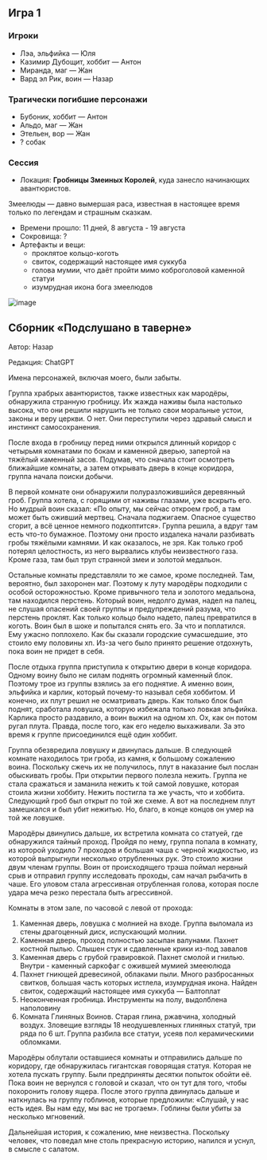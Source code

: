 ## Игра 1

### Игроки
* Лэа, эльфийка — Юля
* Казимир Дубощит, хоббит — Антон
* Миранда, маг — Жан
* Вард эл Рик, воин — Назар


### Трагически погибшие персонажи
* Бубоник, хоббит — Антон
* Альдо, маг — Жан
* Этельен, вор — Жан
* ? собак


### Сессия
* Локация: **Гробницы Змеиных Королей**, куда занесло начинающих авантюристов.

Змеелюды — давно вымершая раса, известная в настоящее время только по легендам и страшным сказкам.
* Времени прошло: 11 дней, 8 августа - 19 августа
* Сокровища: ? 
* Артефакты и вещи: 
  * проклятое кольцо-коготь
  * свиток, содержащий настоящее имя суккуба
  * голова мумии, что даёт пройти мимо коброголовой каменной статуи
  * изумрудная икона бога змеелюдов

![image](https://github.com/8kto/ttrpg-recaps/assets/18572703/07cc5462-ebb9-49c1-8806-01ac8a4df68f)

## Сборник «Подслушано в таверне»
Автор: Назар

Редакция: ChatGPT

Имена персонажей, включая моего, были забыты. 

Группа храбрых авантюристов, также известных как мародёры, обнаружила странную гробницу. Их жажда наживы была настолько высока, что они решили нарушить не только свои моральные устои, законы и веру церкви. О нет. Они переступили через здравый смысл и инстинкт самосохранения. 

После входа в гробницу перед ними открылся длинный коридор с четырьмя комнатами по бокам и каменной дверью, запертой на тяжёлый каменный засов. Подумав, что сначала стоит осмотреть ближайшие комнаты, а затем открывать дверь в конце коридора, группа начала поиски добычи. 

В первой комнате они обнаружили полуразложившийся деревянный гроб. Группа хотела, с горящими от наживы глазами, уже вскрыть его. 
Но мудрый воин сказал: «По опыту, мы сейчас откроем гроб, а там может быть оживший мертвец. Сначала поджигаем. Опасное существо сгорит, а всё ценное немного подкоптится». Группа решила, а вдруг там есть что-то бумажное. Поэтому они просто издалека начали разбивать гробы тяжёлыми камнями. И как оказалось, не зря. Как только гроб потерял целостность, из него вырвались клубы неизвестного газа. Кроме газа, там был труп странной змеи и золотой медальон. 

Остальные комнаты представляли то же самое, кроме последней. Там, вероятно, был захоронен маг. Поэтому к луту мародёры подходили с особой осторожностью. Кроме привычного тела и золотого медальона, там находился перстень. Который воин, недолго думая, надел на палец, не слушая опасений своей группы и предупреждений разума, что перстень проклят. Как только кольцо было надето, палец превратился в коготь. Воин был в шоке и попытался снять его. За что и поплатился. Ему ужасно поплохело. Как бы сказали городские сумасшедшие, это стоило ему половины хп. Из-за чего было принято решение отдохнуть, пока воин не придет в себя. 

После отдыха группа приступила к открытию двери в конце коридора. Одному воину было не силам поднять огромный каменный блок. Поэтому трое из группы взялись за его поднятие. А именно воин, эльфийка и карлик, который почему-то называл себя хоббитом. И конечно, их плут решил не осматривать дверь. Как только блок был поднят, сработала ловушка, которую избежала только ловкая эльфийка. Карлика просто раздавило, а воин выжил на одном хп. Ох, как он потом ругал плута. Правда, после того, как его неделю выхаживали. За это время к группе присоединился ещё один хоббит. 

Группа обезвредила ловушку и двинулась дальше. В следующей комнате находилось три гроба, из камня, к большому сожалению воина. Поскольку сжечь их не получилось, плут в наказание был послан обыскивать гробы. При открытии первого полезла нежить. Группа не стала сражаться и заманила нежить к той самой ловушке, которая стоила жизни хоббиту. Нежить постигла та же участь, что и хоббита. Следующий гроб был открыт по той же схеме. А вот на последнем плут замешкался и был убит нежитью. Но, благо, в конце концов он умер на той же ловушке. 

Мародёры двинулись дальше, их встретила комната со статуей, где обнаружился тайный проход. Пройдя по нему, группа попала в комнату, из которой уходило 7 проходов и большая чаша с черной жидкостью, из которой выпрыгнули несколько отрубленных рук. Это стоило жизни двум членам группы. Воин от происходящего трэша поймал нервный срыв и отправил группу исследовать проходы, сам начал рыбачить в чаше. Его уловом стала агрессивная отрубленная голова, которая после удара меча резко перестала быть агрессивной. 

Комнаты в этом зале, по часовой с левой от прохода:
1. Каменная дверь, ловушка с молнией на входе. Группа выломала из стены драгоценный диск, испускающий молнии.	
2. Каменная дверь, проход полностью засыпан валунами. Пахнет костной пылью. Слышен стук и сдавленные крики из-под завалов
3. Каменная дверь с грубой гравировкой. Пахнет смолой и гнилью. Внутри - каменный саркофаг с ожившей мумией змееюлюда
4. Пахнет гниющей древесиной, облаками пыли. Много разбросанных свитков, большая часть которых истлела, изумрудная икона. Найден свиток, содержащий настоящее имя суккуба — Балтоплат
5. Неоконченная гробница. Инструменты на полу, выдолблена наполовину
6. Комната Глиняных Воинов. Старая глина, ржавчина, холодный воздух. Зловещие взгляды 18 неодушевленных глиняных статуй, три ряда по 6 шт. Группа разбила все статуи, усеяв пол керамическими обломками.

Мародёры облутали оставшиеся комнаты и отправились дальше по коридору, где обнаружилась гигантская говорящая статуя. Которая не хотела пускать группу. Были предприняты десятки попыток обойти её. Пока воин не вернулся с головой и сказал, что он тут для того, чтобы похоронить голову ящера. После этого группа двинулась дальше и наткнулась на группу гоблинов, которые предложили: «Слушай, у нас есть идея. Вы нам еду, мы вас не трогаем». Гоблины были убиты за несколько мгновений. 

Дальнейшая история, к сожалению, мне неизвестна. Поскольку человек, что поведал мне столь прекрасную историю, напился и уснул, в смысле с салатом.


